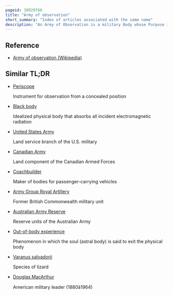 ```yaml
---
pageid: 38929766
title: "Army of observation"
short_summary: "Index of articles associated with the same name"
description: "An Army of Observation is a military Body whose Purpose is to monitor a given Area or enemy Body in Preparation for possible Hostilities."
---
```


## Reference

- [Army of observation (Wikipedia)](https://en.wikipedia.org/?curid=38929766)

## Similar TL;DR

- [Periscope](/tldr/en/periscope)

  Instrument for observation from a concealed position

- [Black body](/tldr/en/black-body)

  Idealized physical body that absorbs all incident electromagnetic radiation

- [United States Army](/tldr/en/united-states-army)

  Land service branch of the U.S. military

- [Canadian Army](/tldr/en/canadian-army)

  Land component of the Canadian Armed Forces

- [Coachbuilder](/tldr/en/coachbuilder)

  Maker of bodies for passenger-carrying vehicles

- [Army Group Royal Artillery](/tldr/en/army-group-royal-artillery)

  Former British Commonwealth military unit

- [Australian Army Reserve](/tldr/en/australian-army-reserve)

  Reserve units of the Australian Army

- [Out-of-body experience](/tldr/en/out-of-body-experience)

  Phenomenon in which the soul (astral body) is said to exit the physical body

- [Varanus salvadorii](/tldr/en/varanus-salvadorii)

  Species of lizard

- [Douglas MacArthur](/tldr/en/douglas-macarthur)

  American military leader (1880â1964)
